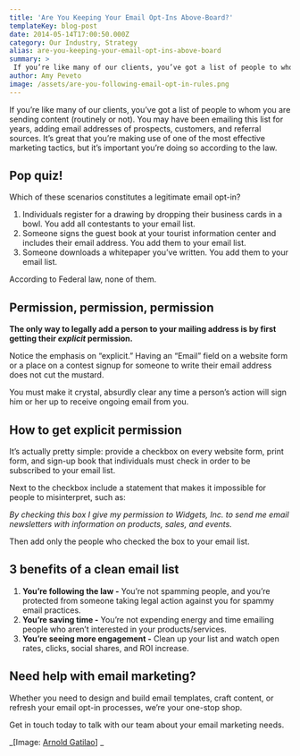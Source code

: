 ```yaml
---
title: 'Are You Keeping Your Email Opt-Ins Above-Board?'
templateKey: blog-post
date: 2014-05-14T17:00:50.000Z
category: Our Industry, Strategy
alias: are-you-keeping-your-email-opt-ins-above-board
summary: > 
 If you’re like many of our clients, you’ve got a list of people to whom you are sending content (routinely or not). You may have been emailing this list for years, adding email addresses of prospects, customers, and referral sources. It’s great that you’re making use of one of the most effective marketing tactics, but it’s important you’re doing so according to the law.
author: Amy Peveto
image: /assets/are-you-following-email-opt-in-rules.png
---
```


If you’re like many of our clients, you’ve got a list of people to whom you are sending content (routinely or not). You may have been emailing this list for years, adding email addresses of prospects, customers, and referral sources. It’s great that you’re making use of one of the most effective marketing tactics, but it’s important you’re doing so according to the law.

Pop quiz!
---------

Which of these scenarios constitutes a legitimate email opt-in?

1.  Individuals register for a drawing by dropping their business cards in a bowl. You add all contestants to your email list.
2.  Someone signs the guest book at your tourist information center and includes their email address. You add them to your email list.
3.  Someone downloads a whitepaper you’ve written. You add them to your email list.

According to Federal law, none of them.

Permission, permission, permission
----------------------------------

**The only way to legally add a person to your mailing address is by first getting their _explicit_ permission.**

Notice the emphasis on “explicit.” Having an “Email” field on a website form or a place on a contest signup for someone to write their email address does not cut the mustard.

You must make it crystal, absurdly clear any time a person’s action will sign him or her up to receive ongoing email from you.

How to get explicit permission
------------------------------

It’s actually pretty simple: provide a checkbox on every website form, print form, and sign-up book that individuals must check in order to be subscribed to your email list.

Next to the checkbox include a statement that makes it impossible for people to misinterpret, such as:

_By checking this box I give my permission to Widgets, Inc. to send me email newsletters with information on products, sales, and events._

Then add only the people who checked the box to your email list.

3 benefits of a clean email list
--------------------------------

1.  **You’re following the law -** You’re not spamming people, and you’re protected from someone taking legal action against you for spammy email practices.
2.  **You’re saving time -** You’re not expending energy and time emailing people who aren’t interested in your products/services.
3.  **You’re seeing more engagement -** Clean up your list and watch open rates, clicks, social shares, and ROI increase.

Need help with email marketing?
-------------------------------

Whether you need to design and build email templates, craft content, or refresh your email opt-in processes, we’re your one-stop shop.

Get in touch today to talk with our team about your email marketing needs.

_\[Image: [Arnold Gatilao](https://www.flickr.com/photos/arndog/3035341452/in/photolist-5CdVgj-dAPegg-eKfYX-6oFwhq-3amv6c-6UH1aU-nGd51-pmx1h-517Dag-8QJsR1-4YCAUA-9ivgoD-5BLW6G-7xX5FU-7xX3JL-7xX54L-7xX3bf-dHo3mh-9vw9hx-4mZsmC-tuDnQ-baJkn-98zP97-xDCQF-5edh4w-69QpRa-4jpn3a-d1ptxN-j76egA-bbx5J6-hNh67-5Yn7R9-2NiBSN-4UmTaY-8jBWuu-9NZujn-5XxZCx-d1sLff-79Z3X-69TGPE-5xmaj-6qY9vr-4zGP8b-5Hf4WS-mSRtT-6RwqM4-9Yejc9-6eLuK-5Nfafk-d1pPEu)\] _